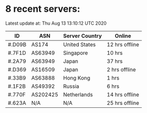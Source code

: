 # 8 recent servers:

Latest update at: Thu Aug 13 13:10:12 UTC 2020

| ID | ASN | Server Country | Online |
| -- | --- | -------------- | ------ |
| #.D09B | AS174 | United States | 12 hrs offline |
| #.7F1D | AS63949 | Singapore | 10 hrs |
| #.2A79 | AS63949 | Japan | 37 hrs |
| #.D369 | AS16509 | Japan | 2 hrs offline |
| #.33B9 | AS63888 | Hong Kong | 1 hrs |
| #.1F2B | AS49392 | Russia | 6 hrs |
| #.770F | AS202425 | Netherlands | 14 hrs offline |
| #.623A | N/A | N/A | 25 hrs offline |

